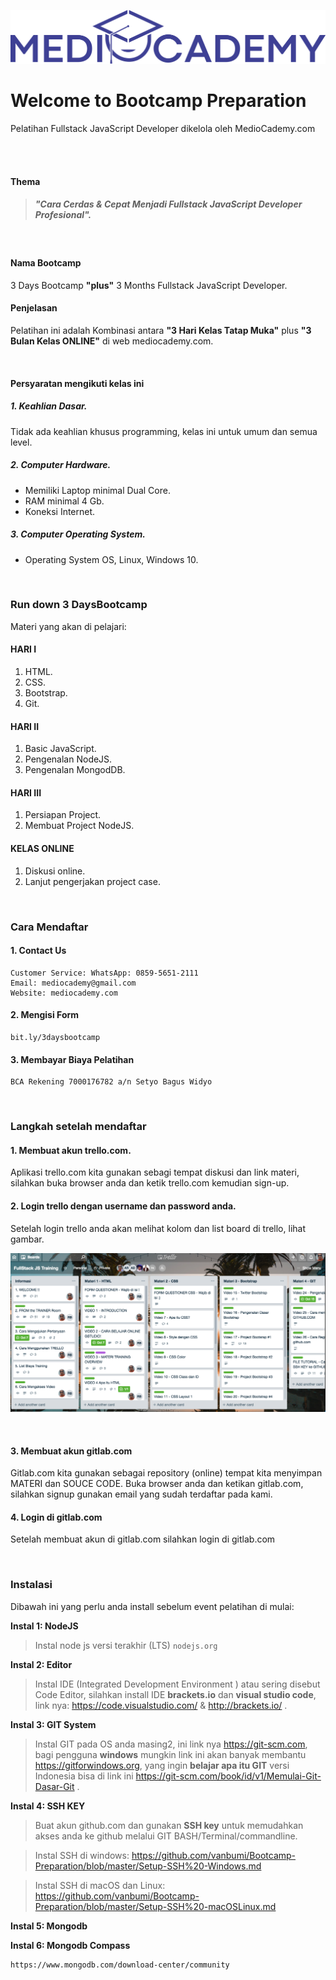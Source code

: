 ![logo](img/logo.png)

# Welcome to Bootcamp Preparation 

Pelatihan Fullstack JavaScript Developer dikelola oleh MedioCademy.com

<br><br>

#### Thema

> ##### "Cara Cerdas & Cepat Menjadi Fullstack JavaScript Developer Profesional".

<br>

#### Nama Bootcamp

3 Days Bootcamp **"plus"** 3 Months Fullstack JavaScript Developer.

#### Penjelasan

Pelatihan ini adalah Kombinasi antara **"3 Hari Kelas Tatap Muka"** plus **"3 Bulan Kelas ONLINE"** di web mediocademy.com.

<br>

#### Persyaratan mengikuti kelas ini

##### 1. Keahlian Dasar.

Tidak ada keahlian khusus programming, kelas ini untuk umum dan semua level.

##### 2. Computer Hardware.

* Memiliki Laptop minimal Dual Core.
* RAM minimal 4 Gb.
* Koneksi Internet.

##### 3. Computer Operating System.

* Operating System OS, Linux, Windows 10.

<br>

### Run down 3 DaysBootcamp

Materi yang akan di pelajari:

#### HARI I

1. HTML.
2. CSS.
3. Bootstrap.
4. Git.

#### HARI II

1. Basic JavaScript.
2. Pengenalan NodeJS.
3. Pengenalan MongodDB.

#### HARI III

1. Persiapan Project.
2. Membuat Project NodeJS.

#### KELAS ONLINE

1. Diskusi online.
2. Lanjut pengerjakan project case.

<br>


### Cara Mendaftar

#### 1. Contact Us

	Customer Service: WhatsApp: 0859-5651-2111
	Email: mediocademy@gmail.com
	Website: mediocademy.com 

#### 2. Mengisi Form

	bit.ly/3daysbootcamp

#### 3. Membayar Biaya Pelatihan

	BCA Rekening 7000176782 a/n Setyo Bagus Widyo

<br>



### Langkah setelah mendaftar

#### 1. Membuat akun trello.com.

Aplikasi trello.com kita gunakan sebagi tempat diskusi dan link materi, silahkan buka browser anda dan ketik trello.com kemudian sign-up.

#### 2. Login trello dengan username dan password anda.

Setelah login trello anda akan melihat kolom dan list board di trello, lihat gambar.

![trello](img/trello.png)

<br>

#### 3. Membuat akun gitlab.com

Gitlab.com kita gunakan sebagai repository (online) tempat kita menyimpan MATERI dan SOUCE CODE.
Buka browser anda dan ketikan gitlab.com, silahkan signup gunakan email yang sudah terdaftar pada kami.

#### 4. Login di gitlab.com

Setelah membuat akun di gitlab.com silahkan login di gitlab.com

<br>


### Instalasi

Dibawah ini yang perlu anda install sebelum event pelatihan di mulai:

**Instal 1: NodeJS**

> Instal node js versi terakhir (LTS) ```nodejs.org```

**Instal 2: Editor**

> Instal IDE (Integrated Development Environment ) atau sering disebut Code Editor, silahkan install IDE **brackets.io** dan **visual studio code**, link nya: https://code.visualstudio.com/ & http://brackets.io/ .

**Instal 3: GIT System**

> Instal GIT pada OS anda masing2, ini link nya https://git-scm.com, bagi pengguna **windows** mungkin link ini akan banyak membantu https://gitforwindows.org, yang ingin **belajar apa itu GIT** versi Indonesia bisa di link ini https://git-scm.com/book/id/v1/Memulai-Git-Dasar-Git .

**Instal 4: SSH KEY**

> Buat akun github.com dan gunakan **SSH key** untuk memudahkan akses anda ke github melalui GIT BASH/Terminal/commandline. 

> Instal SSH di windows: https://github.com/vanbumi/Bootcamp-Preparation/blob/master/Setup-SSH%20-Windows.md

> Instal SSH di macOS dan Linux: https://github.com/vanbumi/Bootcamp-Preparation/blob/master/Setup-SSH%20-macOSLinux.md

**Instal 5: Mongodb**



**Instal 6: Mongodb Compass**

	https://www.mongodb.com/download-center/community


​	